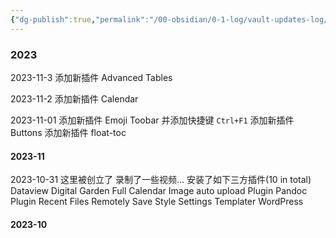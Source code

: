 ```yaml
---
{"dg-publish":true,"permalink":"/00-obsidian/0-1-log/vault-updates-log/","tags":["Obsidian"]}
---
```


### 2023

2023-11-3
添加新插件 Advanced Tables

2023-11-2
添加新插件 Calendar

2023-11-01
添加新插件 Emoji Toobar
并添加快捷键 `Ctrl+F1`
添加新插件 Buttons
添加新插件 float-toc

#### 2023-11

2023-10-31
这里被创立了
录制了一些视频...
安装了如下三方插件(10 in total)
Dataview
Digital Garden
Full Calendar
Image auto upload Plugin
Pandoc Plugin
Recent Files
Remotely Save
Style Settings
Templater
WordPress
#### 2023-10

